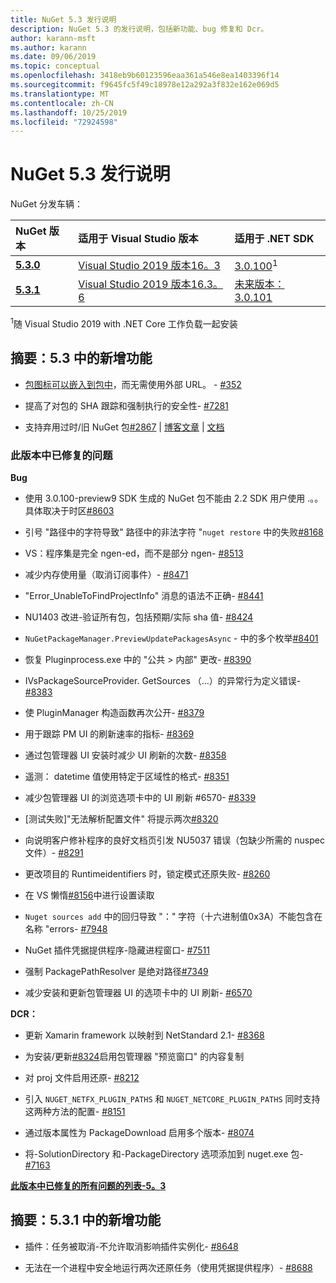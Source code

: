 ```yaml
---
title: NuGet 5.3 发行说明
description: NuGet 5.3 的发行说明，包括新功能、bug 修复和 Dcr。
author: karann-msft
ms.author: karann
ms.date: 09/06/2019
ms.topic: conceptual
ms.openlocfilehash: 3418eb9b60123596eaa361a546e8ea1403396f14
ms.sourcegitcommit: f9645fc5f49c18978e12a292a3f832e162e069d5
ms.translationtype: MT
ms.contentlocale: zh-CN
ms.lasthandoff: 10/25/2019
ms.locfileid: "72924598"
---
```

# <a name="nuget-53-release-notes"></a>NuGet 5.3 发行说明

NuGet 分发车辆：

| NuGet 版本 | 适用于 Visual Studio 版本| 适用于 .NET SDK|
|:---|:---|:---|
| [**5.3.0**](https://nuget.org/downloads) | [Visual Studio 2019 版本16。3](https://visualstudio.microsoft.com/downloads/) | [3.0.100](https://dotnet.microsoft.com/download/dotnet-core/3.0)<sup>1</sup> |
| [**5.3.1**](https://nuget.org/downloads) | [Visual Studio 2019 版本16.3。6](https://visualstudio.microsoft.com/downloads/) | [未来版本：3.0.101](https://dotnet.microsoft.com/download/dotnet-core/3.0) |
<sup>1</sup>随 Visual Studio 2019 with .NET Core 工作负载一起安装

## <a name="summary-whats-new-in-53"></a>摘要：5.3 中的新增功能

* [包图标可以嵌入到包中](../reference/msbuild-targets.md#packing-an-icon-image-file)，而无需使用外部 URL。 - [#352](https://github.com/NuGet/Home/issues/352)

* 提高了对包的 SHA 跟踪和强制执行的安全性- [#7281](https://github.com/NuGet/Home/issues/7281)

* 支持弃用过时/旧 NuGet 包[#2867](https://github.com/NuGet/Home/issues/2867) | [博客文章](https://devblogs.microsoft.com/nuget/deprecating-packages-on-nuget-org/) | [文档](https://docs.microsoft.com/en-us/nuget/nuget-org/deprecate-packages)

### <a name="issues-fixed-in-this-release"></a>此版本中已修复的问题

**Bug**

* 使用 3.0.100-preview9 SDK 生成的 NuGet 包不能由 2.2 SDK 用户使用 .。。具体取决于时区[#8603](https://github.com/NuGet/Home/issues/8603)

* 引号 "路径中的字符导致" 路径中的非法字符 "`nuget restore` 中的失败[#8168](https://github.com/NuGet/Home/issues/8168)

* VS：程序集是完全 ngen-ed，而不是部分 ngen- [#8513](https://github.com/NuGet/Home/issues/8513)

* 减少内存使用量（取消订阅事件）- [#8471](https://github.com/NuGet/Home/issues/8471)

* "Error_UnableToFindProjectInfo" 消息的语法不正确- [#8441](https://github.com/NuGet/Home/issues/8441)

* NU1403 改进-验证所有包，包括预期/实际 sha 值- [#8424](https://github.com/NuGet/Home/issues/8424)

* `NuGetPackageManager.PreviewUpdatePackagesAsync` - 中的多个枚举[#8401](https://github.com/NuGet/Home/issues/8401)

* 恢复 Pluginprocess.exe 中的 "公共 > 内部" 更改- [#8390](https://github.com/NuGet/Home/issues/8390)

* IVsPackageSourceProvider. GetSources （...）的异常行为定义错误- [#8383](https://github.com/NuGet/Home/issues/8383)

* 使 PluginManager 构造函数再次公开- [#8379](https://github.com/NuGet/Home/issues/8379)

* 用于跟踪 PM UI 的刷新速率的指标- [#8369](https://github.com/NuGet/Home/issues/8369)

* 通过包管理器 UI 安装时减少 UI 刷新的次数- [#8358](https://github.com/NuGet/Home/issues/8358)

* 遥测： datetime 值使用特定于区域性的格式- [#8351](https://github.com/NuGet/Home/issues/8351)

* 减少包管理器 UI 的浏览选项卡中的 UI 刷新 #6570- [#8339](https://github.com/NuGet/Home/issues/8339)

* [测试失败]"无法解析配置文件" 将提示两次[#8320](https://github.com/NuGet/Home/issues/8320)

* 向说明客户修补程序的良好文档页引发 NU5037 错误（包缺少所需的 nuspec 文件）- [#8291](https://github.com/NuGet/Home/issues/8291)

* 更改项目的 Runtimeidentifiers 时，锁定模式还原失败- [#8260](https://github.com/NuGet/Home/issues/8260)

* 在 VS 懒惰[#8156](https://github.com/NuGet/Home/issues/8156)中进行设置读取

* `Nuget sources add` 中的回归导致 "：" 字符（十六进制值0x3A）不能包含在名称 "errors- [#7948](https://github.com/NuGet/Home/issues/7948)

* NuGet 插件凭据提供程序-隐藏进程窗口- [#7511](https://github.com/NuGet/Home/issues/7511)

* 强制 PackagePathResolver 是绝对路径[#7349](https://github.com/NuGet/Home/issues/7349)

* 减少安装和更新包管理器 UI 的选项卡中的 UI 刷新- [#6570](https://github.com/NuGet/Home/issues/6570)

**DCR：**

* 更新 Xamarin framework 以映射到 NetStandard 2.1- [#8368](https://github.com/NuGet/Home/issues/8368)

* 为安装/更新[#8324](https://github.com/NuGet/Home/issues/8324)启用包管理器 "预览窗口" 的内容复制

* 对 proj 文件启用还原- [#8212](https://github.com/NuGet/Home/issues/8212)

* 引入 `NUGET_NETFX_PLUGIN_PATHS` 和 `NUGET_NETCORE_PLUGIN_PATHS` 同时支持这两种方法的配置- [#8151](https://github.com/NuGet/Home/issues/8151)

* 通过版本属性为 PackageDownload 启用多个版本- [#8074](https://github.com/NuGet/Home/issues/8074)

* 将-SolutionDirectory 和-PackageDirectory 选项添加到 nuget.exe 包- [#7163](https://github.com/NuGet/Home/issues/7163)

**[此版本中已修复的所有问题的列表-5。3](https://github.com/nuget/home/issues?q=is%3Aissue+is%3Aclosed+milestone%3A%225.3")**

## <a name="summary-whats-new-in-531"></a>摘要：5.3.1 中的新增功能

* 插件：任务被取消-不允许取消影响插件实例化- [#8648](https://github.com/NuGet/Home/issues/8648)

* 无法在一个进程中安全地运行两次还原任务（使用凭据提供程序）- [#8688](https://github.com/NuGet/Home/issues/8688)
